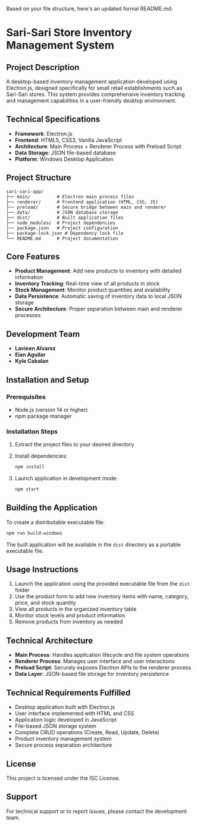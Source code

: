 Based on your file structure, here's an updated formal README.md:

# Sari-Sari Store Inventory Management System

## Project Description
A desktop-based inventory management application developed using Electron.js, designed specifically for small retail establishments such as Sari-Sari stores. This system provides comprehensive inventory tracking and management capabilities in a user-friendly desktop environment.

## Technical Specifications
- **Framework**: Electron.js
- **Frontend**: HTML5, CSS3, Vanilla JavaScript
- **Architecture**: Main Process + Renderer Process with Preload Script
- **Data Storage**: JSON file-based database
- **Platform**: Windows Desktop Application

## Project Structure
```
sari-sari-app/
├── main/          # Electron main process files
├── renderer/      # Frontend application (HTML, CSS, JS)
├── preload/       # Secure bridge between main and renderer
├── data/          # JSON database storage
├── dist/          # Built application files
├── node_modules/  # Project dependencies
├── package.json   # Project configuration
├── package-lock.json # Dependency lock file
└── README.md      # Project documentation
```

## Core Features
- **Product Management**: Add new products to inventory with detailed information
- **Inventory Tracking**: Real-time view of all products in stock
- **Stock Management**: Monitor product quantities and availability
- **Data Persistence**: Automatic saving of inventory data to local JSON storage
- **Secure Architecture**: Proper separation between main and renderer processes

## Development Team
- **Lavieen Alvarez**
- **Eian Aguilar** 
- **Kyle Cabalan**

## Installation and Setup

### Prerequisites
- Node.js (version 14 or higher)
- npm package manager

### Installation Steps
1. Extract the project files to your desired directory

2. Install dependencies:
   ```bash
   npm install
   ```

3. Launch application in development mode:
   ```bash
   npm start
   ```

## Building the Application
To create a distributable executable file:

```bash
npm run build-windows
```

The built application will be available in the `dist` directory as a portable executable file.

## Usage Instructions
1. Launch the application using the provided executable file from the `dist` folder
2. Use the product form to add new inventory items with name, category, price, and stock quantity
3. View all products in the organized inventory table
4. Monitor stock levels and product information
5. Remove products from inventory as needed

## Technical Architecture
- **Main Process**: Handles application lifecycle and file system operations
- **Renderer Process**: Manages user interface and user interactions
- **Preload Script**: Securely exposes Electron APIs to the renderer process
- **Data Layer**: JSON-based file storage for inventory persistence

## Technical Requirements Fulfilled
- Desktop application built with Electron.js
- User interface implemented with HTML and CSS
- Application logic developed in JavaScript
- File-based JSON storage system
- Complete CRUD operations (Create, Read, Update, Delete)
- Product inventory management system
- Secure process separation architecture

## License
This project is licensed under the ISC License.

## Support
For technical support or to report issues, please contact the development team.